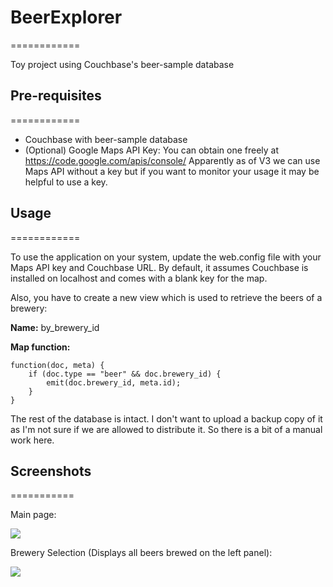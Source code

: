 # BeerExplorer
============

Toy project using Couchbase's beer-sample database


## Pre-requisites
============

* Couchbase with beer-sample database
* (Optional) Google Maps API Key: You can obtain one freely at https://code.google.com/apis/console/
Apparently as of V3 we can use Maps API without a key but if you want to monitor your usage it may be helpful to use a key. 
 

## Usage
============

To use the application on your system, update the web.config file with your Maps API key and Couchbase URL. By default, it assumes Couchbase is installed on localhost and comes with a blank key for the map. 

Also, you have to create a new view which is used to retrieve the beers of a brewery:

**Name:** by\_brewery\_id

**Map function:** 

	function(doc, meta) {
		if (doc.type == "beer" && doc.brewery_id) {
  			emit(doc.brewery_id, meta.id);
  		}
	}


The rest of the database is intact. I don't want to upload a backup copy of it as I'm not sure if we are allowed to distribute it. So there is a bit of a manual work here.


## Screenshots
===========

Main page:

![](https://s3-eu-west-1.amazonaws.com/vp-projects-img/beerexplorer/Main-Page.png)


Brewery Selection (Displays all beers brewed on the left panel):

![](https://s3-eu-west-1.amazonaws.com/vp-projects-img/beerexplorer/Brewery-Selected.png)



